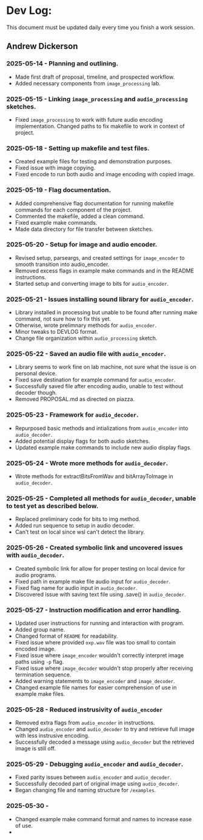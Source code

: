 # Dev Log:

This document must be updated daily every time you finish a work session.

## Andrew Dickerson

### 2025-05-14 - Planning and outlining.
- Made first draft of proposal, timeline, and prospected workflow.
- Added necessary components from `image_processing` lab.

### 2025-05-15 - Linking `image_processing` and `audio_processing` sketches.
- Fixed `image_processing` to work with future audio encoding implementation. Changed paths to fix makefile to work in context of project.

### 2025-05-18 - Setting up makefile and test files.
- Created example files for testing and demonstration purposes. 
- Fixed issue with image copying.
- Fixed encode to run both audio and image encoding with copied image.

### 2025-05-19 - Flag documentation.
- Added comprehensive flag documentation for running makefile commands for each component of the project.
- Commented the makefile, added a clean command.
- Fixed example make commands.
- Made data directory for file transfer between sketches.

### 2025-05-20 - Setup for image and audio encoder.
- Revised setup, parseargs, and created settings for `image_encoder` to smooth transition into audio_encoder.
- Removed excess flags in example make commands and in the README instructions.
- Started setup and converting image to bits for `audio_encoder`.

### 2025-05-21 - Issues installing sound library for `audio_encoder`.
- Library installed in processing but unable to be found after running make command, not sure how to fix this yet.
- Otherwise, wrote prelimnary methods for `audio_encoder`.
- Minor tweaks to DEVLOG format.
- Change file organization within `audio_processing` sketch.

### 2025-05-22 - Saved an audio file with `audio_encoder`.
- Library seems to work fine on lab machine, not sure what the issue is on personal device.
- Fixed save destination for example command for `audio_encoder`.
- Successfully saved file after encoding audio, unable to test without decoder though. 
- Removed PROPOSAL.md as directed on piazza.

### 2025-05-23 - Framework for `audio_decoder`.
- Repurposed basic methods and intializations from `audio_encoder` into `audio_decoder`.
- Added potential display flags for both audio sketches.
- Updated example make commands to include new audio display flags.

### 2025-05-24 - Wrote more methods for `audio_decoder`.
- Wrote methods for extractBitsFromWav and bitArrayToImage in `audio_decoder`.

### 2025-05-25 - Completed all methods for `audio_decoder`, unable to test yet as described below.
- Replaced preliminary code for bits to img method.
- Added run sequence to setup in audio decoder.
- Can't test on local since wsl can't detect the library.

### 2025-05-26 - Created symbolic link and uncovered issues with `audio_decoder`.
- Created symbolic link for allow for proper testing on local device for audio programs.
- Fixed path in example make file audio input for `audio_decoder`.
- Fixed flag name for audio input in `audio_decoder`.
- Discovered issue with saving text file using .save() in `audio_decoder`.

### 2025-05-27 - Instruction modification and error handling.
- Updated user instructions for running and interaction with program.
- Added group name.
- Changed format of `README` for readability.
- Fixed issue where provided `oxp.wav` file was too small to contain encoded image.
- Fixed issue where `image_encoder` wouldn't correctly interpret image paths using `-p` flag.
- Fixed issue where `image_decoder` wouldn't stop properly after receiving termination sequence.
- Added warning statements to `image_encoder` and `image_decoder`.
- Changed example file names for easier comprehension of use in example make files.

### 2025-05-28 - Reduced instrusivity of `audio_encoder`
- Removed extra flags from `audio_encoder` in instructions.
- Changed `audio_encoder` and `audio_decoder` to try and retrieve full image with less instrusive encoding.
- Successfully decoded a message using `audio_decoder` but the retrieved image is still off.

### 2025-05-29 - Debugging `audio_encoder` and `audio_decoder`.
- Fixed parity issues between `audio_encoder` and `audio_decoder`.
- Successfully decoded part of original image using `audio_decoder`.
- Began changing file and naming structure for `/examples`.

### 2025-05-30 - 
- Changed example make command format and names to increase ease of use.
- 
